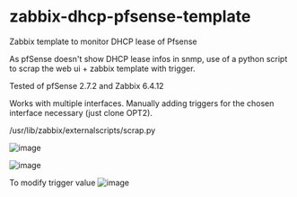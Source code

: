 # zabbix-dhcp-pfsense-template
Zabbix template to monitor DHCP lease of Pfsense

As pfSense doesn't show DHCP lease infos in snmp, use of a python script to scrap the web ui + zabbix template with trigger.

Tested of pfSense 2.7.2 and Zabbix 6.4.12

Works with multiple interfaces. Manually adding triggers for the chosen interface necessary (just clone OPT2).

/usr/lib/zabbix/externalscripts/scrap.py

![image](https://github.com/EMRD95/zabbix-dhcp-pfsense-template/assets/114953576/c160e44a-776b-47eb-9502-477d5f9f0c41)

![image](https://github.com/EMRD95/zabbix-dhcp-pfsense-template/assets/114953576/bf413dc5-def8-4646-a0b2-48382e16aa06)

To modify trigger value
![image](https://github.com/EMRD95/zabbix-dhcp-pfsense-template/assets/114953576/67f08f15-e382-48eb-8c61-b54b7128e56b)
